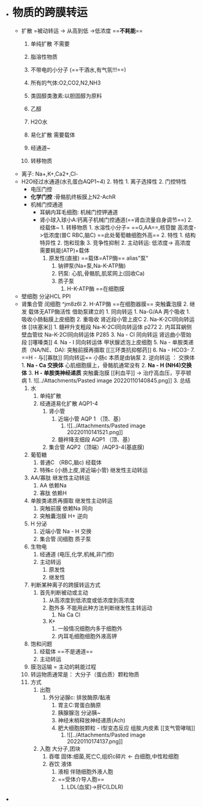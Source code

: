 - # 物质的跨膜转运
	- 扩散 =被动转运 -> 从高到低 ->低浓度 ==**不耗能**==
	  	1. 单纯扩散 不需要
	  	 
	  3. 脂溶性物质
	  4. 不带电的小分子 (==干酒水,有气氛!!!==)
	  	5. 所有的气体:O2,CO2,N2,NH3
	  	6. 类固醇类激素:以胆固醇为原料
	  	7. 乙醇
	  	8. H2O水
	  	9. 易化扩散 需要载体
	  10. 经通道~
	  	11. 转移物质
	- 离子: Na+,K+,Ca2+,Cl-
	- H2O经过水通道(水孔蛋白AQP1~4)
	  			2. 特性
	  				1. 离子选择性
	  				2. 门控特性
		- 电压门控
		- **化学门控** :骨骼肌终板膜上N2-AchR
		- 机械门控通道
			- 耳蜗内耳毛细胞: 机械门控钾通道
			- 肾小球入球小A:钙离子机械门控通道(==肾血流量自身调节==)
			  		2. 经载体~
			  			1. 转移物质
			  				1. 水溶性小分子=  ==G,AA==,核苷酸 高浓度->低浓度(普C RBC,脑C) ==此处葡萄糖细胞外高==
			  			2. 特性
			  				1. 结构特异性
			  				2. 饱和现象
			  				3. 竞争性抑制
			  2. 主动转运: 低浓度-> 高浓度 需要耗能(ATP)+载体
			  	1. 原发性(直接) ==载体=ATP酶==  alias"泵"
			  		1. 钠钾泵(Na=泵,Na-K-ATP酶)
			  		2. 钙泵: 心肌,骨骼肌,肌浆网上(回收Ca)
			  		3. 质子泵
			  			1. H-K-ATP酶 ==在细胞膜
	- 壁细胞 分泌HCL PPI
	- 肾集合管 闰细胞 ^jm8z6l
	  			2. H-ATP酶 ==在细胞器膜== 突触囊泡膜
	  	2. 继发 载体无ATP酶活性 借助泵建立的
	  		1. 同向转运 
	  			1. Na-G/AA 两个吸收
	  				1. 吸收小肠黏膜上皮细胞
	  				2. 重吸收 肾近段小管上皮C
	  			2. Na-K-2Cl同向转运体  [[呋塞米]]
	  				1. 髓袢升支粗段 Na-K-2Cl同向转运体 p272
	  				2. 内耳耳蜗侧壁血管纹 Na-K-2Cl同向转运体 P285
	  			3. Na - Cl 同向转运 肾远曲小管始段 [[噻嗪类]]
	  			4. Na - I 同向转运体 甲状腺滤泡上皮细胞 
	  			5. Na - 单胺类递质（NA/NE、DA): 突触前膜再摄取 [[三环类抗抑郁药]]
	  			6. Na - HCO3-
	  			7. ==H - 与[[寡肽]] 同向转运==  小肠c 本质是由钠泵
	  		2. 逆向转运 ： 交换体
	  			1. **Na - Ca 交换体** 心肌细胞膜上，骨骼肌通常没有
	  			2. **Na - H (NH4)交换体**
	  			3. **H - 单胺类神经递质** 突触囊泡膜 [[利血平]] -> 治疗高血压，亨亭顿病
	  				1. ![[../Attachments/Pasted image 20220110140845.png]]
	  3.  总结
	  	1. 水
	  		1. 单纯扩散
	  		2. 经通道易化扩散 AQP1-4
	  			1. 肾小管
	  				1. 近端小管 AQP 1 （顶、基）
	  					1. ![[../Attachments/Pasted image 20220110141521.png]]
	  				2. 髓袢降支细段 AQP1 （顶、基）
	  			2. 集合管 AQP2（顶端）/AQP3-4(基底膜)
	  	2. 葡萄糖
	  		1. 普通C （RBC,脑c) 经载体
	  		2. 特殊c (小肠上皮,肾近端小管) 继发性主动转运
	  	3. AA/寡肽 继发性主动转运
	  		1. AA 依赖Na
	  		2. 寡肽 依赖H
	  	4. 单胺类递质再摄取 继发性主动转运
	  		1. 突触前膜 依赖Na 同向
	  		2. 突触囊泡膜 H+ 逆向
	  	5. H 分泌
	  		1. 近端小管 Na - H 交换
	  		2. 集合管 闰细胞 质子泵
	  	6. 生物电
	  		1. 经通道 (电压,化学,机械,非门控)
	  		2. 主动转运
	  			1. 原发性
	  			2. 继发性
	  	7. 判断某种离子的跨膜转运方式
	  		1. 首先判断被动或主动
	  			1. 从高浓度到低浓度或低浓度到高浓度
	  			2. 胞外多 不能用此种方法判断继发性主转运动
	  				1. Na Ca Cl 
	  			3. K+
	  				1. 一般情况细胞内多于细胞外
	  				2. 内耳毛细胞细胞外液高钾
	  	8. 饱和问题
	  		1. 经载体 ==不是通道==
	  		2. 主动转运
	  4. 膜泡运输 = 主动的耗能过程
	  	1. 转运物质通常是： 大分子（蛋白质）颗粒物质
	  	2. 方式
	  		1. 出胞
	  			1. 外分泌腺c: 排放酶原/黏液
	  				1. 胃主C:胃蛋白酶原
	  				2. 胰腺腺泡 分泌胰~
	  				3. 神经末梢释放神经递质(Ach)
	  				4. 肥大细胞脱颗粒 - I型变态反应 组胺,内皮素 [[支气管哮喘]]
	  					1. ![[../Attachments/Pasted image 20220110174137.png]]
	  		2. 入胞 大分子,团块
	  			1. 吞噬   固体:细菌,死亡C,组织c碎片 <- 白细胞,中性粒细胞
	  			2. 吞饮   液体
	  				1. 液相 伴随细胞外液人胞
	  				2. ==受体介导人胞==
	  					1. LDL(血浆)->肝C(LDLR)
*